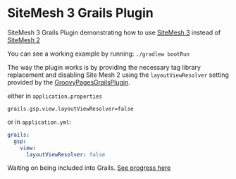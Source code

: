 # SiteMesh 3 Grails Plugin

SiteMesh 3 Grails Plugin demonstrating how to use [SiteMesh 3](https://github.com/sitemesh/sitemesh3) instead of [SiteMesh 2](https://github.com/sitemesh/sitemesh2)

You can see a working example by running:
```./gradlew bootRun```

The way the plugin works is by providing the necessary tag library replacement and disabling Site Mesh 2 using the `layoutViewResolver`
setting provided by the [GroovyPagesGrailsPlugin](https://github.com/grails/grails-gsp/blob/6.0.x/grails-plugin-gsp/src/main/groovy/org/grails/plugins/web/GroovyPagesGrailsPlugin.groovy).

either in `application.properties`
```properties
grails.gsp.view.layoutViewResolver=false
```
or in `application.yml`:
```yml
grails:
  gsp:
    view:
      layoutViewResolver: false
````

Waiting on being included into Grails. [See progress here](https://github.com/grails/grails-core/issues/13058)
